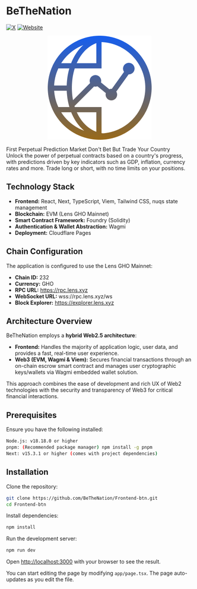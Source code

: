 # BeTheNation

[![X](https://img.shields.io/badge/Twitter-@bethenation-%231DA1F2?logo=x&style=flat)](https://x.com/bethenation_fun)
[![Website](https://img.shields.io/badge/Website-BeTheNation-%230077B5?logo=web&style=flat)](https://bethenation.netlify.app)

<div align="center">
  <img src="./public/btn.png" alt="BeTheNation Logo">
</div>

First Perpetual Prediction Market Don't Bet But Trade Your Country  
Unlock the power of perpetual contracts based on a country's progress, with predictions driven by key indicators such as GDP, inflation, currency rates and more. Trade long or short, with no time limits on your positions.

## Technology Stack

- **Frontend:** React, Next, TypeScript, Viem, Tailwind CSS, nuqs state management
- **Blockchain:** EVM (Lens GHO Mainnet)
- **Smart Contract Framework:** Foundry (Solidity)
- **Authentication & Wallet Abstraction:** Wagmi
- **Deployment:** Cloudflare Pages

## Chain Configuration

The application is configured to use the Lens GHO Mainnet:

- **Chain ID:** 232
- **Currency:** GHO
- **RPC URL:** https://rpc.lens.xyz
- **WebSocket URL:** wss://rpc.lens.xyz/ws
- **Block Explorer:** https://explorer.lens.xyz

## Architecture Overview

BeTheNation employs a **hybrid Web2.5 architecture**:

- **Frontend:** Handles the majority of application logic, user data, and provides a fast, real-time user experience.
- **Web3 (EVM, Wagmi & Viem):** Secures financial transactions through an on-chain escrow smart contract and manages user cryptographic keys/wallets via Wagmi embedded wallet solution.

This approach combines the ease of development and rich UX of Web2 technologies with the security and transparency of Web3 for critical financial interactions.

## Prerequisites

Ensure you have the following installed:

```bash
Node.js: v18.18.0 or higher
pnpm: (Recommended package manager) npm install -g pnpm
Next: v15.3.1 or higher (comes with project dependencies)
```

## Installation

Clone the repository:

```bash
git clone https://github.com/BeTheNation/Frontend-btn.git
cd Frontend-btn
```

Install dependencies:

```bash
npm install
```

Run the development server:

```bash
npm run dev
```

Open [http://localhost:3000](http://localhost:3000) with your browser to see the result.

You can start editing the page by modifying `app/page.tsx`. The page auto-updates as you edit the file.
